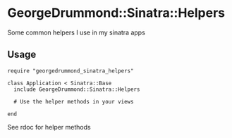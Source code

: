 # GeorgeDrummond::Sinatra::Helpers

Some common helpers I use in my sinatra apps

## Usage

    require "georgedrummond_sinatra_helpers"

    class Application < Sinatra::Base
      include GeorgeDrummond::Sinatra::Helpers
      
      # Use the helper methods in your views
      
    end
    
See rdoc for helper methods